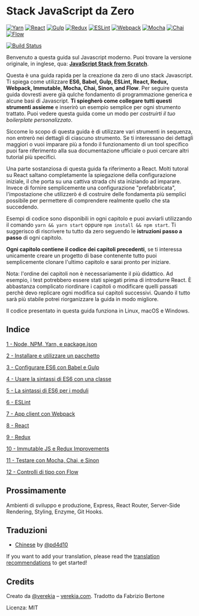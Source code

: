 # Stack JavaScript da Zero

[![Yarn](/img/yarn.png)](https://yarnpkg.com/)
[![React](/img/react.png)](https://facebook.github.io/react/)
[![Gulp](/img/gulp.png)](http://gulpjs.com/)
[![Redux](/img/redux.png)](http://redux.js.org/)
[![ESLint](/img/eslint.png)](http://eslint.org/)
[![Webpack](/img/webpack.png)](https://webpack.github.io/)
[![Mocha](/img/mocha.png)](https://mochajs.org/)
[![Chai](/img/chai.png)](http://chaijs.com/)
[![Flow](/img/flow.png)](https://flowtype.org/)

[![Build Status](https://travis-ci.org/verekia/js-stack-from-scratch.svg?branch=master)](https://travis-ci.org/verekia/js-stack-from-scratch)

Benvenuto a questa guida sul Javascript moderno. 
Puoi trovare la versione originale, in inglese, qua: [**JavaScript Stack from Scratch**](https:/github.com/verekia/js-stack-from-scratch).

Questa è una guida rapida per la creazione da zero di uno stack Javascript. Ti spiega come utilizzare **ES6, Babel, Gulp, ESLint, React, Redux, Webpack, Immutable, Mocha, Chai, Sinon, and Flow**. Per seguire questa guida dovresti avere già qulche fondamento di programmazione generica e alcune basi di Javascript. **Ti spiegherò come collegare tutti questi strumenti assieme** e  inserirò un esempio semplice per ogni strumento trattato. Puoi vedere questa guida come un modo per *costruirti il tuo boilerplate personalizzato*.

Siccome lo scopo di questa guida è di utilizzare vari strumenti in sequenza, non entrerò nei dettagli di ciascuno strumento. Se ti interessano dei dettagli maggiori o vuoi imparare più a fondo il funzionamento di un tool specifico puoi fare riferimento alla sua documentazione ufficiale o puoi cercare altri tutorial più specifici. 

Una parte sostanziosa di questa guida fa riferimento a React. Molti tutoral su React saltano completamente la spiegazione della configurazione iniziale, il che porta su una cattiva strada chi sta iniziando ad imparare. Invece di fornire semplicemente una configurazione "prefabbricata", l'impostazione che utilizzerò é di costruire delle fondamenta più semplici possibile per permettere di comprendere realmente quello che sta succedendo.

Esempi di codice sono disponibili in ogni capitolo e puoi avviarli utilizzando il comando `yarn && yarn start` oppure `npm install && npm start`. Ti suggerisco di riscrivere tu tutto da zero seguendo le **istruzioni passo a passo** di ogni capitolo.

**Ogni capitolo contiene il codice dei capitoli precedenti**, se ti interessa unicamente creare un progetto di base contenente tutto puoi semplicemente clonare l'ultimo capitolo e sarai pronto per iniziare.

Nota: l'ordine dei capitoli non è necessariamente il più didattico. Ad esempio, i test potrebbero essere stati spiegati prima di introdurre React. È abbastanza complicato riordinare i capitoli o modificare quelli passati perchè devo replicare ogni modifica sui capitoli successivi. Quando il tutto sarà più stabile potrei riorganizzare la guida in modo migliore.

Il codice presentato in questa guida funziona in Linux, macOS e Windows.

## Indice

[1 - Node, NPM, Yarn, e package.json](/tutorial/1-node-npm-yarn-package-json)

[2 - Installare e utilizzare un pacchetto](/tutorial/2-packages)

[3 - Configurare ES6 con Babel e Gulp](/tutorial/3-es6-babel-gulp)

[4 - Usare la sintassi di ES6 con una classe](/tutorial/4-es6-syntax-class)

[5 - La sintassi di ES6 per i moduli](/tutorial/5-es6-modules-syntax)

[6 - ESLint](/tutorial/6-eslint)

[7 - App client con Webpack](/tutorial/7-client-webpack)

[8 - React](/tutorial/8-react)

[9 - Redux](/tutorial/9-redux)

[10 - Immutable JS e Redux Improvements](/tutorial/10-immutable-redux-improvements)

[11 - Testare con Mocha, Chai, e Sinon](/tutorial/11-testing-mocha-chai-sinon)

[12 - Controlli di tipo con Flow](/tutorial/12-flow)

## Prossimamente

Ambienti di sviluppo e produzione, Express, React Router, Server-Side Rendering, Styling, Enzyme, Git Hooks.

## Traduzioni

- [Chinese](https://github.com/pd4d10/js-stack-from-scratch) by [@pd4d10](http://github.com/pd4d10)

If you want to add your translation, please read the [translation recommendations](/how-to-translate.md) to get started!

## Credits

Creato da [@verekia](https://twitter.com/verekia) – [verekia.com](http://verekia.com/).
Tradotto da Fabrizio Bertone

Licenza: MIT
